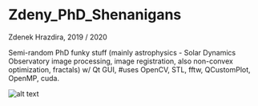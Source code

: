 # Zdeny_PhD_Shenanigans
Zdenek Hrazdira, 2019 / 2020

Semi-random PhD funky stuff (mainly astrophysics - Solar Dynamics Observatory image processing, image registration, also non-convex optimization, fractals) w/ Qt GUI, #uses OpenCV, STL, fftw, QCustomPlot, OpenMP, cuda.

![alt text](https://raw.githubusercontent.com/zdenyhraz/Zdeny_PhD_Shenanigans/master/gui.PNG "Shenanigans GUI")
